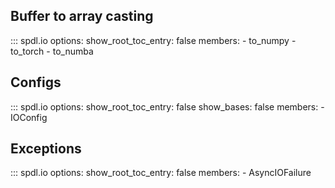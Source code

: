 ## Buffer to array casting

::: spdl.io
    options:
      show_root_toc_entry: false
      members:
      - to_numpy
      - to_torch
      - to_numba

## Configs

::: spdl.io
    options:
      show_root_toc_entry: false
      show_bases: false
      members:
      - IOConfig

## Exceptions

::: spdl.io
    options:
      show_root_toc_entry: false
      members:
      - AsyncIOFailure
